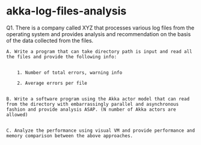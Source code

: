 # akka-log-files-analysis

Q1. There is a company called XYZ that processes various log files from the operating system and provides analysis and recommendation on the basis of the data collected from the files. 


	A. Write a program that can take directory path is input and read all the files and provide the following info:


		1. Number of total errors, warning info

		2. Average errors per file


	B. Write a software program using the Akka actor model that can read from the directory with embarrassingly parallel and asynchronous 			fashion and provide analysis ASAP. (N number of Akka actors are allowed)


	C. Analyze the performance using visual VM and provide performance and memory comparison between the above approaches. 


